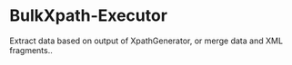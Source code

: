 # BulkXpath-Executor
Extract data based on output of XpathGenerator, or merge data and XML fragments..
